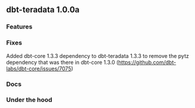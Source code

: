 ## dbt-teradata 1.0.0a

### Features

### Fixes
Added dbt-core 1.3.3 dependency to dbt-teradata 1.3.3 to remove the pytz dependency that was there in dbt-core 1.3.0 (https://github.com/dbt-labs/dbt-core/issues/7075)
### Docs

### Under the hood